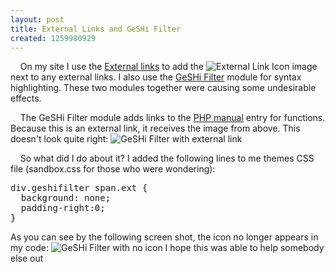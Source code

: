 ```yaml
---
layout: post
title: External Links and GeSHi Filter
created: 1259980929
---
```

<p>&nbsp;&nbsp;&nbsp;&nbsp;On my site I use the <a href="http://drupal.org/project/extlink">External links</a> to add the <img src="/sites/default/files/blog/external-links-and-geshi-filter/extlink.png" alt="External Link Icon" /> image next to any external links.  I also use the <a href="http://drupal.org/project/geshifilter">GeSHi Filter</a> module for syntax highlighting.  These two modules together were causing some undesirable effects.</p>
<p>&nbsp;&nbsp;&nbsp;&nbsp;The GeSHi Filter module adds links to the <a href="http://php.net">PHP manual</a> entry for functions.  Because this is an external link, it receives the image from above.  This doesn't look quite right:
<img src="/sites/default/files/blog/external-links-and-geshi-filter/external-link-geshi-filter.png" alt="GeSHi Filter with external link" /></p>
<p>&nbsp;&nbsp;&nbsp;&nbsp;So what did I do about it?  I added the following lines to me themes CSS file (sandbox.css for those who were wondering):
<pre class="brush: css; toolbar: false;">
div.geshifilter span.ext {
  background: none;
  padding-right:0;
}
</pre>
As you can see by the following screen shot, the icon no longer appears in my code:
<img src="/sites/default/files/blog/external-links-and-geshi-filter/geshi-filter-clean.png" alt="GeSHi Filter with no icon" />
I hope this was able to help somebody else out</p>
